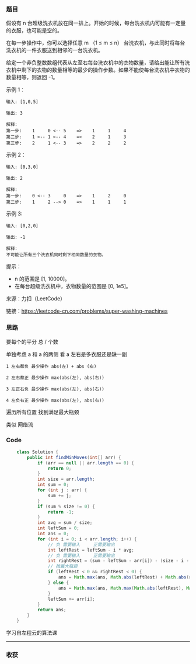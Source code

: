 ### 题目

假设有 n 台超级洗衣机放在同一排上。开始的时候，每台洗衣机内可能有一定量的衣服，也可能是空的。

在每一步操作中，你可以选择任意 m （1 ≤ m ≤ n） 台洗衣机，与此同时将每台洗衣机的一件衣服送到相邻的一台洗衣机。

给定一个非负整数数组代表从左至右每台洗衣机中的衣物数量，请给出能让所有洗衣机中剩下的衣物的数量相等的最少的操作步数。如果不能使每台洗衣机中衣物的数量相等，则返回 -1。

示例 1：
```
输入: [1,0,5]

输出: 3

解释: 
第一步:    1     0 <-- 5    =>    1     1     4
第二步:    1 <-- 1 <-- 4    =>    2     1     3    
第三步:    2     1 <-- 3    =>    2     2     2   
```
示例 2：
```
输入: [0,3,0]

输出: 2

解释: 
第一步:    0 <-- 3     0    =>    1     2     0    
第二步:    1     2 --> 0    =>    1     1     1     
```

示例 3:
```
输入: [0,2,0]

输出: -1

解释: 
不可能让所有三个洗衣机同时剩下相同数量的衣物。
```

提示：

- n 的范围是 [1, 10000]。
- 在每台超级洗衣机中，衣物数量的范围是 [0, 1e5]。

来源：力扣（LeetCode）

链接：https://leetcode-cn.com/problems/super-washing-machines
### 思路

要每个的平分 总 / 个数

单独考虑 a 和 a 的两侧 看 a 左右是多衣服还是缺一副

    1 左右都负 最少操作 abs(左) + abs (右)
    
    2 左右都正 最少操作 max(abs(左), abs(右))

    3 左正右负 最少操作 max(abs(左), abs(右))

    4 左负右正 最少操作 max(abs(左), abs(右))

遍历所有位置 找到满足最大瓶颈 

类似 网络流
### Code
```java
    class Solution {
        public int findMinMoves(int[] arr) {
            if (arr == null || arr.length == 0) {
                return 0;
            }
            int size = arr.length;
            int sum = 0;
            for (int j : arr) {
                sum += j;
            }
            if (sum % size != 0) {
                return -1;
            }
            int avg = sum / size;
            int leftSum = 0;
            int ans = 0;
            for (int i = 0; i < arr.length; i++) { 
                // 负 需要输入     正需要输出 
                int leftRest = leftSum - i * avg;
                // 负 需要输入     正需要输出 
                int rightRest = (sum - leftSum - arr[i]) - (size - i - 1) * avg;
                // 找最大瓶颈
                if (leftRest < 0 && rightRest < 0) {
                    ans = Math.max(ans, Math.abs(leftRest) + Math.abs(rightRest));
                } else {
                    ans = Math.max(ans, Math.max(Math.abs(leftRest), Math.abs(rightRest)));
                }
                leftSum += arr[i];
            }
            return ans;
        }
    }
```

学习自左程云的算法课
*** 
### 收获
